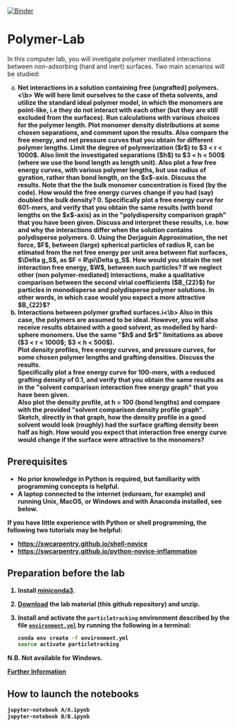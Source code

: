 [![Binder](https://mybinder.org/badge.svg)](https://mybinder.org/v2/gh/mlund/particletracking/master)

# Polymer-Lab

In this computer lab, you will invetigate polymer mediated interactions between non-adsorbing (hard and inert) surfaces. Two main scenarios will be studied:

<ol type="a">
  <li><b>Net interactions in a solution containing free (ungrafted) polymers.<\b>
We will here limit ourselves to the case of theta solvents, and utilize the standard ideal polymer model, in which the monomers are point-like, i.e they do not interact with each other (but they are still excluded from the surfaces). Run calculations with various choices for the polymer length. Plot monomer density distributions at some chosen separations, and comment upon the results. Also compare the free energy, and net pressure curves that you obtain for different polymer lengths. Limit the degree of polymerization ($r$) to $3 < r < 1000$. Also limit the investigated separations ($h$) to $3 < h < 500$ (where we use the bond length as length unit). Also plot a few free energy curves, with various polymer lengths, but use radius of gyration, rather than bond length, on the $x$-axis. Discuss the results. Note that the the bulk monomer concentration is fixed (by the code). How would the free energy curves change if you had (say) doubled the bulk density? 
0.  Specifically plot a free energy curve for 601-mers, and verify that you obtain the same results (with bond lengths on the $x$-axis) as in the "polydispersity comparison graph" that you have been given. Discuss and interpret these results, i.e. how and why the interactions differ when the solution contains polydisperse polymers.
0.  Using the Derjaguin Approximation, the net force, $F$, between (large) spherical particles of radius R, can be etimated from the net free energy per unit area between flat surfaces, $\Delta g_S$, as $F = R\pi\Delta g_S$. How would you obtain the net interaction free energy, $W$, between such particles? If we neglect other (non polymer-mediated) interactions, make a qualitative comparison between the second virial coefficients ($B_{22}$) for particles in monodisperse and polydisperse polymer solutions. In other words, in which case would you expect a more attractive $B_{22}$?</li>
  <li><b>Interactions between polymer grafted surfaces.i<\b>
Also in this case, the polymers are assumed to be ideal. However, you will also receive results obtained with a good solvent, as modelled by hard-sphere monomers. 
Use the same "$h$ and $r$" limitations as above ($3 < r < 1000$; $3 < h < 500$).<br>
Plot density profiles, free energy curves, and pressure curves, for some chosen polymer lengths and grafting densities. Discuss the results.<br>
Specifically plot a free energy curve for 100-mers, with a reduced grafting density of 0.1, and verify that you obtain the same results as in the "solvent comparison interaction free energy graph" that you have been given.<br>
Also plot the density profile, at h = 100 (bond lengths) and compare with the provided "solvent comparison density profile graph".<br>
Sketch, directly in that graph, how the density profile in a good solvent would look (roughly) had the surface grafting density been half as high. How would you expect that interaction free energy curve would change if the surface were attractive to the monomers?</li>
</ol>
 
## Prerequisites

- No prior knowledge in Python is required, but familiarity with programming concepts is helpful.
- A laptop connected to the internet (eduroam, for example) and running Unix, MacOS, or Windows and with Anaconda installed, see below.

If you have little experience with Python or shell programming, the following two tutorials may be helpful:

- https://swcarpentry.github.io/shell-novice
- https://swcarpentry.github.io/python-novice-inflammation

## Preparation before the lab

1. Install [miniconda3](https://conda.io/miniconda.html).
2. [Download](https://github.com/mlund/particletracking/archive/master.zip) the lab material
   (this github repository) and unzip.
3. Install and activate the `particletracking` environment described by the file [`environment.yml`](/environment.yml)
   by running the following in a terminal:

   ```bash
   conda env create -f environment.yml
   source activate particletracking
   ```
N.B. Not available for Windows. 

[Further Information](https://conda.io/docs/user-guide/tasks/manage-environments.html#creating-an-environment-from-an-environment-yml-file)

## How to launch the notebooks

~~~ bash
jupyter-notebook A/A.ipynb
jupyter-notebook B/B.ipynb
~~~
